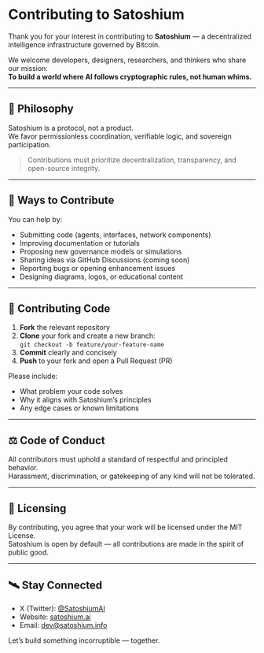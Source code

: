 # Contributing to Satoshium

Thank you for your interest in contributing to **Satoshium** — a decentralized intelligence infrastructure governed by Bitcoin.

We welcome developers, designers, researchers, and thinkers who share our mission:  
**To build a world where AI follows cryptographic rules, not human whims.**

---

## 🧠 Philosophy

Satoshium is a protocol, not a product.  
We favor permissionless coordination, verifiable logic, and sovereign participation.

> Contributions must prioritize decentralization, transparency, and open-source integrity.

---

## 🔧 Ways to Contribute

You can help by:

- Submitting code (agents, interfaces, network components)
- Improving documentation or tutorials
- Proposing new governance models or simulations
- Sharing ideas via GitHub Discussions (coming soon)
- Reporting bugs or opening enhancement issues
- Designing diagrams, logos, or educational content

---

## 📐 Contributing Code

1. **Fork** the relevant repository
2. **Clone** your fork and create a new branch:  
   `git checkout -b feature/your-feature-name`
3. **Commit** clearly and concisely  
4. **Push** to your fork and open a Pull Request (PR)

Please include:
- What problem your code solves
- Why it aligns with Satoshium’s principles
- Any edge cases or known limitations

---

## ⚖️ Code of Conduct

All contributors must uphold a standard of respectful and principled behavior.  
Harassment, discrimination, or gatekeeping of any kind will not be tolerated.

---

## 📝 Licensing

By contributing, you agree that your work will be licensed under the MIT License.  
Satoshium is open by default — all contributions are made in the spirit of public good.

---

## 🛰️ Stay Connected

- X (Twitter): [@SatoshiumAI](https://x.com/SatoshiumAI)  
- Website: [satoshium.ai](https://satoshium.ai)  
- Email: [dev@satoshium.info](mailto:dev@satoshium.info)

Let’s build something incorruptible — together.
